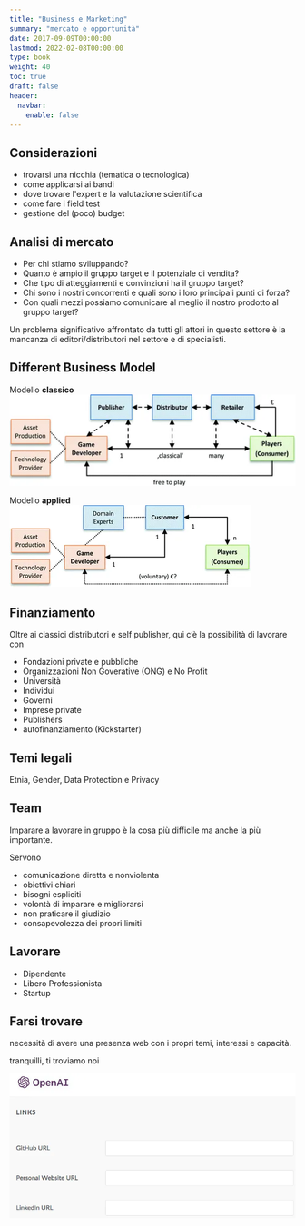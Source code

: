 ```yaml
---
title: "Business e Marketing"
summary: "mercato e opportunità"
date: 2017-09-09T00:00:00
lastmod: 2022-02-08T00:00:00
type: book
weight: 40
toc: true
draft: false
header:
  navbar:
    enable: false
---
```


## Considerazioni
- trovarsi una nicchia (tematica o tecnologica)
- come applicarsi ai bandi
- dove trovare l'expert e la valutazione scientifica
- come fare i field test
- gestione del (poco) budget

## Analisi di mercato
- Per chi stiamo sviluppando?
- Quanto è ampio il gruppo target e il potenziale di vendita?
- Che tipo di atteggiamenti e convinzioni ha il gruppo target?
- Chi sono i nostri concorrenti e quali sono i loro principali punti di forza?
- Con quali mezzi possiamo comunicare al meglio il nostro prodotto al gruppo target?

Un problema significativo affrontato da tutti gli attori in questo settore è la mancanza di editori/distributori nel settore e di specialisti.

## Different Business Model

Modello **classico**  
![](img/biz_classic.webp)

Modello **applied**  
![](img/biz_applied.webp)

## Finanziamento
Oltre ai classici distributori e self publisher, qui c’è la possibilità di lavorare con

- Fondazioni private e pubbliche
- Organizzazioni Non Goverative (ONG) e No Profit
- Università
- Individui
- Governi
- Imprese private
- Publishers
- autofinanziamento (Kickstarter)

## Temi legali
Etnia, Gender, Data Protection e Privacy

## Team
Imparare a lavorare in gruppo è la cosa più difficile ma anche la più importante.

Servono
- comunicazione diretta e nonviolenta
- obiettivi chiari 
- bisogni espliciti
- volontà di imparare e migliorarsi
- non praticare il giudizio
- consapevolezza dei propri limiti

## Lavorare
- Dipendente
- Libero Professionista
- Startup

## Farsi trovare
necessità di avere una presenza web con i propri temi, interessi e capacità.

tranquilli, ti troviamo noi

![](img/cv_openai.webp)

